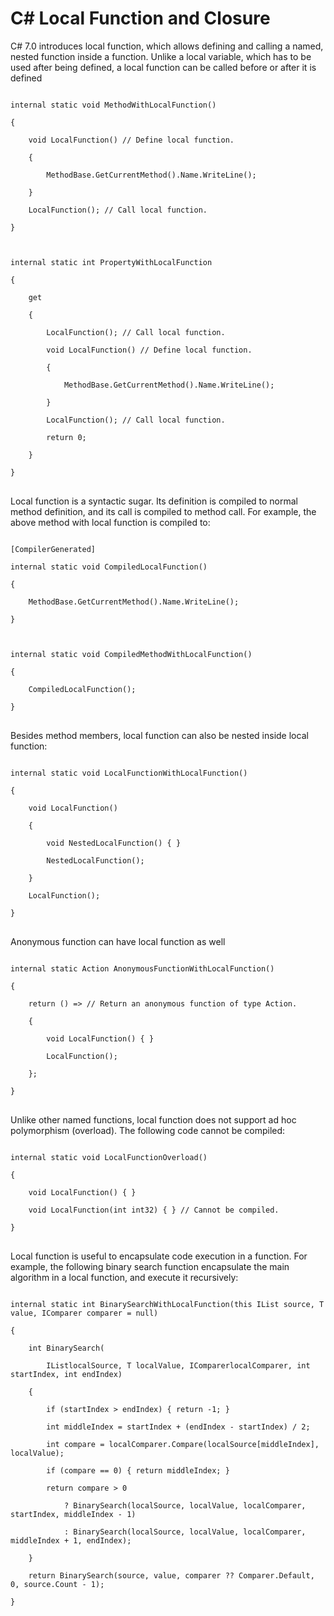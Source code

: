 # C# Local Function and Closure
C# 7.0 introduces local function, which allows defining and calling a named, nested function inside a function. Unlike a local variable, which has to be used after being defined, a local function can be called before or after it is defined

<pre>
<code>
internal static void MethodWithLocalFunction()

{

    void LocalFunction() // Define local function.

    {

        MethodBase.GetCurrentMethod().Name.WriteLine();

    }

    LocalFunction(); // Call local function.

}

 

internal static int PropertyWithLocalFunction

{

    get

    {

        LocalFunction(); // Call local function.

        void LocalFunction() // Define local function.

        {

            MethodBase.GetCurrentMethod().Name.WriteLine();

        }

        LocalFunction(); // Call local function.

        return 0;

    }

}
</code>
</pre>

Local function is a syntactic sugar. Its definition is compiled to normal method definition, and its call is compiled to method call. For example, the above method with local function is compiled to:

<pre>
<code>
[CompilerGenerated]

internal static void CompiledLocalFunction()

{

    MethodBase.GetCurrentMethod().Name.WriteLine();

}



internal static void CompiledMethodWithLocalFunction()

{

    CompiledLocalFunction();

}
</code>
</pre>

Besides method members, local function can also be nested inside local function:

<pre>
<code>
internal static void LocalFunctionWithLocalFunction()

{

    void LocalFunction()

    {

        void NestedLocalFunction() { }

        NestedLocalFunction();

    }

    LocalFunction();

}
</code>
</pre>

Anonymous function can have local function as well

<pre>
<code>
internal static Action AnonymousFunctionWithLocalFunction()

{

    return () => // Return an anonymous function of type Action.

    {

        void LocalFunction() { }

        LocalFunction();

    };

}
</code>
</pre>

Unlike other named functions, local function does not support ad hoc polymorphism (overload). The following code cannot be compiled:


<pre>
<code>
internal static void LocalFunctionOverload()

{

    void LocalFunction() { }

    void LocalFunction(int int32) { } // Cannot be compiled.

}
</code>
</pre>

Local function is useful to encapsulate code execution in a function. For example, the following binary search function encapsulate the main algorithm in a local function, and execute it recursively:

<pre>
<code>
internal static int BinarySearchWithLocalFunction<T>(this IList<T> source, T value, IComparer<T> comparer = null)

{

    int BinarySearch(

        IList<T>localSource, T localValue, IComparer<T>localComparer, int startIndex, int endIndex)

    {

        if (startIndex > endIndex) { return -1; }

        int middleIndex = startIndex + (endIndex - startIndex) / 2;

        int compare = localComparer.Compare(localSource[middleIndex], localValue);

        if (compare == 0) { return middleIndex; }

        return compare > 0

            ? BinarySearch(localSource, localValue, localComparer, startIndex, middleIndex - 1)

            : BinarySearch(localSource, localValue, localComparer, middleIndex + 1, endIndex);

    }

    return BinarySearch(source, value, comparer ?? Comparer<T>.Default, 0, source.Count - 1);

}
</code>
</pre>

